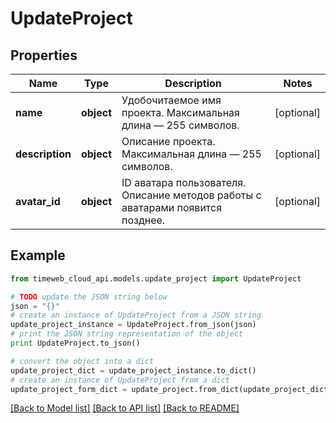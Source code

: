 # UpdateProject


## Properties
Name | Type | Description | Notes
------------ | ------------- | ------------- | -------------
**name** | **object** | Удобочитаемое имя проекта. Максимальная длина — 255 символов. | [optional] 
**description** | **object** | Описание проекта. Максимальная длина — 255 символов. | [optional] 
**avatar_id** | **object** | ID аватара пользователя. Описание методов работы с аватарами появится позднее. | [optional] 

## Example

```python
from timeweb_cloud_api.models.update_project import UpdateProject

# TODO update the JSON string below
json = "{}"
# create an instance of UpdateProject from a JSON string
update_project_instance = UpdateProject.from_json(json)
# print the JSON string representation of the object
print UpdateProject.to_json()

# convert the object into a dict
update_project_dict = update_project_instance.to_dict()
# create an instance of UpdateProject from a dict
update_project_form_dict = update_project.from_dict(update_project_dict)
```
[[Back to Model list]](../README.md#documentation-for-models) [[Back to API list]](../README.md#documentation-for-api-endpoints) [[Back to README]](../README.md)



